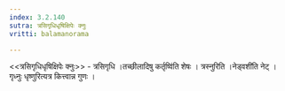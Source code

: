 ```yaml
---
index: 3.2.140
sutra: त्रसिगृधिधृषिक्षिपेः क्नुः
vritti: balamanorama

---
```

<<त्रसिगृधिधृषिक्षिपेः क्नुः>> - त्रसिगृधि ।तच्छीलादिषु कर्तृष्वि॑ति शेषः । त्रस्नुरिति ।नेड्वशी॑ति नेट् । गृध्नुः धृष्णुरित्यत्र कित्त्वान्न गुणः । 